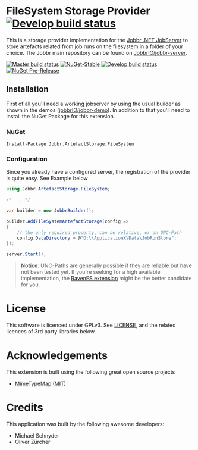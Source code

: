 # FileSystem Storage Provider [![Develop build status][artefact-fs-badge-build-develop]][artefact-fs-link-build]

This is a storage provider implementation for the [Jobbr .NET JobServer](http://www.jobbr.io) to store artefacts related from job runs on the filesystem in a folder of your choice. 
The Jobbr main repository can be found on [JobbrIO/jobbr-server](https://github.com/jobbrIO).

[![Master build status][artefact-fs-badge-build-master]][artefact-fs-link-build] 
[![NuGet-Stable][artefact-fs-badge-nuget]][artefact-fs-link-nuget]
[![Develop build status][artefact-fs-badge-build-develop]][artefact-fs-link-build] 
[![NuGet Pre-Release][artefact-fs-badge-nuget-pre]][artefact-fs-link-nuget] 

## Installation
First of all you'll need a working jobserver by using the usual builder as shown in the demos ([jobbrIO/jobbr-demo](https://github.com/jobbrIO/jobbr-demo)). In addition to that you'll need to install the NuGet Package for this extension.

### NuGet

    Install-Package Jobbr.ArtefactStorage.FileSystem

### Configuration
Since you already have a configured server, the registration of the provider is quite easy. See Example below

```c#
using Jobbr.ArtefactStorage.FileSystem;

/* ... */

var builder = new JobbrBuilder();

builder.AddFileSystemArtefactStorage(config =>
{
    // the only required property, can be relative, or an UNC-Path
    config.DataDirectory = @"D:\\ApplicationX\Data\JobRunStore";
});

server.Start();
```

> **Notice**: UNC-Paths are generally possible if they are reliable but have not been tested yet. If you're seeking for a high available implementation, the [RavenFS extension](https://github.com/jobbrIO/jobbr-artefactstorage-ravenfs) might be the better candidate for you. 

# License
This software is licenced under GPLv3. See [LICENSE](LICENSE), and the related licences of 3rd party libraries below.

# Acknowledgements
This extension is built using the following great open source projects

* [MimeTypeMap](https://github.com/samuelneff/MimeTypeMap) 
  [(MIT)](https://github.com/samuelneff/MimeTypeMap/blob/master/LICENSE.txt)


# Credits
This application was built by the following awesome developers:
* Michael Schnyder
* Oliver Zürcher

[artefact-fs-link-build]:            https://ci.appveyor.com/project/Jobbr/jobbr-artefactstorage-filesystem         
[artefact-fs-link-nuget]:            https://www.nuget.org/packages/Jobbr.ArtefactStorage.FileSystem

[artefact-fs-badge-build-develop]:   https://img.shields.io/appveyor/ci/Jobbr/jobbr-artefactstorage-filesystem/develop.svg?label=develop
[artefact-fs-badge-build-master]:    https://img.shields.io/appveyor/ci/Jobbr/jobbr-artefactstorage-filesystem/master.svg?label=master
[artefact-fs-badge-nuget]:           https://img.shields.io/nuget/v/Jobbr.ArtefactStorage.FileSystem.svg?label=NuGet%20stable
[artefact-fs-badge-nuget-pre]:       https://img.shields.io/nuget/vpre/Jobbr.ArtefactStorage.FileSystem.svg?label=NuGet%20pre